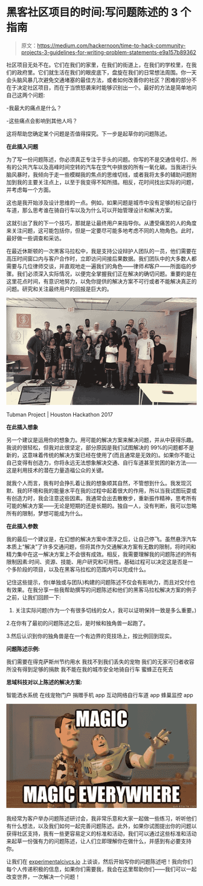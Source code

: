 # 黑客社区项目的时间:写问题陈述的 3 个指南

> 原文：<https://medium.com/hackernoon/time-to-hack-community-projects-3-guidelines-for-writing-problem-statements-e9a157b89362>

社区项目无处不在。它们在我们的家里，在我们的街道上，在我们的学校里，在我们的政府里。它们就生活在我们的眼皮底下，盘旋在我们的日常想法周围。你一天会头脑风暴几次避免交通堵塞的最佳方法，或者如何改善你的社区？困难的部分不在于决定社区项目，而在于当愤怒袭来时能够识别出一个。最好的方法是简单地问自己这两个问题:

-我最大的痛点是什么？

-这些痛点会影响到其他人吗？

这将帮助您确定某个问题是否值得探究。下一步是起草你的问题陈述。

**在此插入问题**

为了写一份问题陈述，你必须真正专注于手头的问题。你写的不是交通信号灯、所有的公共汽车以及高峰时间空转的汽车在空气中排放的所有一氧化碳。当我进行头脑风暴时，我倾向于走一些模糊我的焦点的思维切线，或者我将太多的辅助问题附加到我的主要关注点上，以至于我变得不知所措。相反，花时间找出实际的问题，并考虑每一个方面。

这也是我开始涉及设计思维的一点。例如，如果问题是城市中没有足够的标记自行车道，那么思考谁在骑自行车以及为什么可以开始管理设计和解决方案。

这就引出了我的下一个技巧，那就是让最终用户来指导你。从遭受痛苦的人的角度来关注问题，这可能包括你，但是一定要尽可能多地考虑不同的人物角色。此时，最好做一些调查和采访。

在最近休斯顿的一次黑客马拉松中，我是支持公设辩护人团队的一员，他们需要在高压时间窗口内与客户合作时，立即访问间接后果数据。我们团队中的大多数人都需要与几位律师交谈，并直观地走一遍我们的角色——律师*和*客户——所面临的步骤。我们必须深入实际情况，以便完全掌握我们正在解决的确切问题。重要的是在这里花点时间，有意识地努力，以免你提供的解决方案不可行或者不能解决真正的问题。研究和关注最终用户的回报是巨大的。

![](img/3ea91d7d9004ed6adb4606559131e877.png)

Tubman Project | Houston Hackathon 2017

**在此插入想象**

另一个建议是运用你的想象力。用可能的解决方案来解决问题，并从中获得乐趣。我说的很轻松，但我对此很坚定，部分原因是我们试图解决的 99%的问题都不是新的，这意味着传统的解决方案已经在使用了(而且通常是无效的)。如果你不能让自己变得有创造力，你将永远无法想象解决交通、自行车道甚至贫困的新方法——这是利用技术的潜在力量造福公众的关键。

就我个人而言，我有时会挣扎着让我的想象顺其自然，不管想到什么。我发现沉默、我的环境和我的能量水平在我的过程中起着很大的作用，所以当我试图玩耍或有创造力时，我会注意这些因素。我通常会出去散散步，重新振作精神，思考所有可能的解决方案——无论是短期的还是长期的。独自一人，没有判断，我可以忽略所有的限制，梦想可能成为什么。

**在此插入参数**

我的最后一个建议是，在幻想的解决方案中漂浮之后，让自己停飞。虽然悬浮汽车本质上“解决”了许多交通问题，但将其作为交通解决方案有无数的限制，将时间和精力集中在这一解决方案上不会很有成效。相反，我需要理解我的问题陈述的所有限制因素:时间、资源、技能、用户研究和可用性。基础过程可以决定这是否是一个多阶段的项目，以及在黑客马拉松的范围内可以完成什么。

记住这些提示，你(单独或与团队)构建的问题陈述不仅会有影响力，而且对交付也有效果。在我分享一些我帮助撰写的问题陈述和他们的黑客马拉松解决方案的例子之前，让我们回顾一下:

1.  关注实际问题(作为一个有很多切线的女人，我可以证明保持一致是多么重要。)

2.在你有了最初的问题陈述之后，是时候和独角兽一起跑了。

3.然后认识到你的独角兽是在一个有边界的竞技场上，按比例回到现实。

**问题陈述示例:**

我们需要在得克萨斯州节约用水
我找不到我们丢失的宠物
我们的无家可归者收容所没有得到足够的捐款
我不能在我的城市安全地骑自行车
蜜蜂正在死去

**思域科技对以上陈述的解决方案:**

智能洒水系统
在线宠物门户
捐赠手机 app
互动网络自行车道 app
蜂巢监控 app

![](img/64c3af9b7821478bc0442059b0f745c9.png)

我经常为客户举办问题陈述研讨会，我非常乐意和大家一起做一些练习，听听他们有什么想法，以及我们如何一起完善问题陈述。此外，如果你试图提出你的问题以获得社区支持，我有一些更容易定义的标准和活动，我们可以通过这些标准和活动来起草一份强有力的问题陈述，让人们立即理解你在做什么，并感到有必要支持你。

让我们在 [experimentalcivcs.io](https://www.experimentalcivics.io/) 上谈谈，然后开始写你的问题陈述吧！我向你们每个人传递积极的信息，如果你们需要我，我会在这里帮助你们——我们可以一起改变世界，一次解决一个问题！